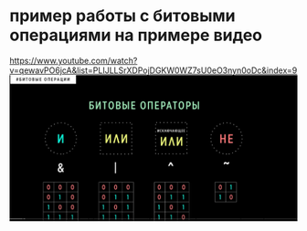 # пример работы с битовыми операциями на примере видео
<https://www.youtube.com/watch?v=qewavPO6jcA&list=PLIJLLSrXDPojDGKW0WZ7sU0eO3nyn0oDc&index=9>
![picture_1](JPEG/1.png)